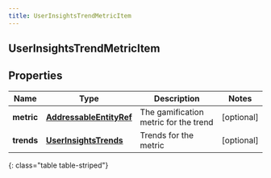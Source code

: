 ```yaml
---
title: UserInsightsTrendMetricItem
---
```

## UserInsightsTrendMetricItem


## Properties

| Name | Type | Description | Notes |
| ------------ | ------------- | ------------- | ------------- |
| **metric** | <!----><!---->[**AddressableEntityRef**](AddressableEntityRef.html)<!----> | The gamification metric for the trend |  [optional] |
| **trends** | <!----><!---->[**UserInsightsTrends**](UserInsightsTrends.html)<!----> | Trends for the metric |  [optional] |
{: class="table table-striped"}



